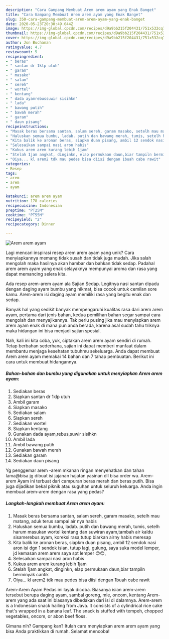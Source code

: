 ```yaml
---
description: "Cara Gampang Membuat Arem arem ayam yang Enak Banget"
title: "Cara Gampang Membuat Arem arem ayam yang Enak Banget"
slug: 350-cara-gampang-membuat-arem-arem-ayam-yang-enak-banget
date: 2020-05-23T20:30:49.044Z
image: https://img-global.cpcdn.com/recipes/d9a9bb215f204431/751x532cq70/arem-arem-ayam-foto-resep-utama.jpg
thumbnail: https://img-global.cpcdn.com/recipes/d9a9bb215f204431/751x532cq70/arem-arem-ayam-foto-resep-utama.jpg
cover: https://img-global.cpcdn.com/recipes/d9a9bb215f204431/751x532cq70/arem-arem-ayam-foto-resep-utama.jpg
author: Jon Buchanan
ratingvalue: 4.7
reviewcount: 5
recipeingredient:
- " beras"
- " santan dr 1klp utuh"
- " garam"
- " masako"
- " salam"
- " sereh"
- " wortel"
- " kentang"
- " dada ayamrebussuwir sisihkn"
- " lada"
- " bawang putih"
- " bawah merah"
- " garam"
- " daun pisang"
recipeinstructions:
- "Masak beras bersama santan, salam sereh, garam masako, setelh mau matang, aduk terus sampai air nya habis"
- "Haluskan semua bumbu, ladab. putih dan bawang merah, tumis, setelh harum masukan wortel kentang dan suwiran ayam,tambah air kaldu sisamerebus ayam, koreksi rasa,tutup biarkan airny habis meresap"
- "Kita balik ke aronan beras, siapkm duan pisang, ambil 12 sendok nasi aron isi dgn 1 sendok isian, tutup lagi, gulung, saya suka model lemper, jd kemasan arem arem saya spt lemper 😊😊,"
- "Selesaikan sampai nasi aron habis"
- "Kukus arem arem kurang lebih 1jam"
- "Stelah 1jam angkat, dinginkn, elap permukaan daun,biar tampiln berminyak cantik"
- "Oiya... kl arem2 tdk mau pedes bisa diisi dengan 1buah cabe rawit"
categories:
- Resep
tags:
- arem
- arem
- ayam

katakunci: arem arem ayam 
nutrition: 178 calories
recipecuisine: Indonesian
preptime: "PT25M"
cooktime: "PT55M"
recipeyield: "2"
recipecategory: Dinner

---
```



![Arem arem ayam](https://img-global.cpcdn.com/recipes/d9a9bb215f204431/751x532cq70/arem-arem-ayam-foto-resep-utama.jpg)

Lagi mencari inspirasi resep arem arem ayam yang unik? Cara menyiapkannya memang tidak susah dan tidak juga mudah. Jika salah mengolah maka hasilnya akan hambar dan bahkan tidak sedap. Padahal arem arem ayam yang enak selayaknya mempunyai aroma dan rasa yang dapat memancing selera kita.

Ada resep arem-arem ayam ala Sajian Sedap. Legitnya nasi santan dipadu dengan daging ayam bumbu yang nikmat, bisa cocok untuk cemilan sore kamu. Arem-arem isi daging ayam memiliki rasa yang begitu enak dan sedap.

Banyak hal yang sedikit banyak mempengaruhi kualitas rasa dari arem arem ayam, pertama dari jenis bahan, kedua pemilihan bahan segar sampai cara mengolah dan menyajikannya. Tak perlu pusing jika mau menyiapkan arem arem ayam enak di mana pun anda berada, karena asal sudah tahu triknya maka hidangan ini bisa menjadi sajian spesial.


Nah, kali ini kita coba, yuk, ciptakan arem arem ayam sendiri di rumah. Tetap berbahan sederhana, sajian ini dapat memberi manfaat dalam membantu menjaga kesehatan tubuhmu sekeluarga. Anda dapat membuat Arem arem ayam memakai 14 bahan dan 7 tahap pembuatan. Berikut ini cara untuk membuat hidangannya.

<!--inarticleads1-->

##### Bahan-bahan dan bumbu yang digunakan untuk menyiapkan Arem arem ayam:

1. Sediakan  beras
1. Siapkan  santan dr 1klp utuh
1. Ambil  garam
1. Siapkan  masako
1. Sediakan  salam
1. Siapkan  sereh
1. Sediakan  wortel
1. Siapkan  kentang
1. Gunakan  dada ayam,rebus,suwir sisihkn
1. Ambil  lada
1. Ambil  bawang putih
1. Gunakan  bawah merah
1. Sediakan  garam
1. Sediakan  daun pisang


Yg penggemar arem -arem mkanan ringan menyehatkan dan tahan lama@bisa jg dibuat isi jajanan hajatan yasinan dll bisa order wa. Arem-arem Ayam ini terbuat dari campuran beras merah dan beras putih. Bisa juga dijadikan bekal piknik atau suguhan untuk seluruh keluarga. Anda ingin membuat arem-arem dengan rasa yang pedas? 

<!--inarticleads2-->

##### Langkah-langkah membuat Arem arem ayam:

1. Masak beras bersama santan, salam sereh, garam masako, setelh mau matang, aduk terus sampai air nya habis
1. Haluskan semua bumbu, ladab. putih dan bawang merah, tumis, setelh harum masukan wortel kentang dan suwiran ayam,tambah air kaldu sisamerebus ayam, koreksi rasa,tutup biarkan airny habis meresap
1. Kita balik ke aronan beras, siapkm duan pisang, ambil 12 sendok nasi aron isi dgn 1 sendok isian, tutup lagi, gulung, saya suka model lemper, jd kemasan arem arem saya spt lemper 😊😊,
1. Selesaikan sampai nasi aron habis
1. Kukus arem arem kurang lebih 1jam
1. Stelah 1jam angkat, dinginkn, elap permukaan daun,biar tampiln berminyak cantik
1. Oiya... kl arem2 tdk mau pedes bisa diisi dengan 1buah cabe rawit


Arem-Arem Ayam Pedas ini layak dicoba. Biasanya isian arem-arem tersebut berupa daging ayam, sambal goreng, mie, oncom, kentang Arem-arem yang ada saat ini biasanya dibedakan dari isi di dalamnya. Arem-arem is a Indonesian snack hailing from Java. It consists of a cylindrical rice cake that&#39;s wrapped in a banana leaf. The snack is stuffed with tempeh, chopped vegetables, oncom, or abon beef floss. 

Gimana nih? Gampang kan? Itulah cara menyiapkan arem arem ayam yang bisa Anda praktikkan di rumah. Selamat mencoba!

